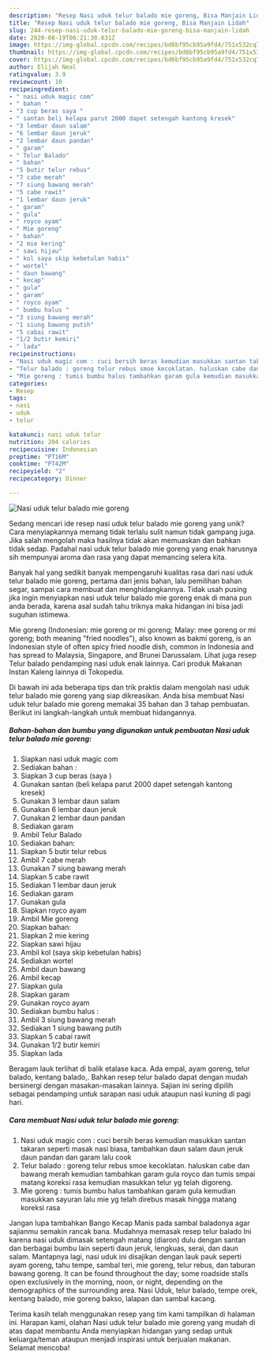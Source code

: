 ```yaml
---
description: "Resep Nasi uduk telur balado mie goreng, Bisa Manjain Lidah"
title: "Resep Nasi uduk telur balado mie goreng, Bisa Manjain Lidah"
slug: 244-resep-nasi-uduk-telur-balado-mie-goreng-bisa-manjain-lidah
date: 2020-08-19T06:21:38.631Z
image: https://img-global.cpcdn.com/recipes/bd6bf95cb95a9fd4/751x532cq70/nasi-uduk-telur-balado-mie-goreng-foto-resep-utama.jpg
thumbnail: https://img-global.cpcdn.com/recipes/bd6bf95cb95a9fd4/751x532cq70/nasi-uduk-telur-balado-mie-goreng-foto-resep-utama.jpg
cover: https://img-global.cpcdn.com/recipes/bd6bf95cb95a9fd4/751x532cq70/nasi-uduk-telur-balado-mie-goreng-foto-resep-utama.jpg
author: Elijah Neal
ratingvalue: 3.9
reviewcount: 10
recipeingredient:
- " nasi uduk magic com"
- " bahan "
- "3 cup beras saya "
- " santan beli kelapa parut 2000 dapet setengah kantong kresek"
- "3 lembar daun salam"
- "6 lembar daun jeruk"
- "2 lembar daun pandan"
- " garam"
- " Telur Balado"
- " bahan"
- "5 butir telur rebus"
- "7 cabe merah"
- "7 siung bawang merah"
- "5 cabe rawit"
- "1 lembar daun jeruk"
- " garam"
- " gula"
- " royco ayam"
- " Mie goreng"
- " bahan"
- "2 mie kering"
- " sawi hijau"
- " kol saya skip kebetulan habis"
- " wortel"
- " daun bawang"
- " kecap"
- " gula"
- " garam"
- " royco ayam"
- " bumbu halus "
- "3 siung bawang merah"
- "1 siung bawang putih"
- "5 cabai rawit"
- "1/2 butir kemiri"
- " lada"
recipeinstructions:
- "Nasi uduk magic com : cuci bersih beras kemudian masukkan santan takaran seperti masak nasi biasa, tambahkan daun salam daun jeruk daun pandan dan garam lalu cook"
- "Telur balado : goreng telur rebus smoe kecoklatan. haluskan cabe dan bawang merah kemudian tambahkan garam gula royco dan tumis smpai matang koreksi rasa kemudian masukkan telur yg telah digoreng."
- "Mie goreng : tumis bumbu halus tambahkan garam gula kemudian masukkan sayuran lalu mie yg telah direbus masak hingga matang koreksi rasa"
categories:
- Resep
tags:
- nasi
- uduk
- telur

katakunci: nasi uduk telur 
nutrition: 204 calories
recipecuisine: Indonesian
preptime: "PT16M"
cooktime: "PT42M"
recipeyield: "2"
recipecategory: Dinner

---
```



![Nasi uduk telur balado mie goreng](https://img-global.cpcdn.com/recipes/bd6bf95cb95a9fd4/751x532cq70/nasi-uduk-telur-balado-mie-goreng-foto-resep-utama.jpg)

Sedang mencari ide resep nasi uduk telur balado mie goreng yang unik? Cara menyiapkannya memang tidak terlalu sulit namun tidak gampang juga. Jika salah mengolah maka hasilnya tidak akan memuaskan dan bahkan tidak sedap. Padahal nasi uduk telur balado mie goreng yang enak harusnya sih mempunyai aroma dan rasa yang dapat memancing selera kita.

Banyak hal yang sedikit banyak mempengaruhi kualitas rasa dari nasi uduk telur balado mie goreng, pertama dari jenis bahan, lalu pemilihan bahan segar, sampai cara membuat dan menghidangkannya. Tidak usah pusing jika ingin menyiapkan nasi uduk telur balado mie goreng enak di mana pun anda berada, karena asal sudah tahu triknya maka hidangan ini bisa jadi suguhan istimewa.

Mie goreng (Indonesian: mie goreng or mi goreng; Malay: mee goreng or mi goreng; both meaning &#34;fried noodles&#34;), also known as bakmi goreng, is an Indonesian style of often spicy fried noodle dish, common in Indonesia and has spread to Malaysia, Singapore, and Brunei Darussalam. Lihat juga resep Telur balado pendamping nasi uduk enak lainnya. Cari produk Makanan Instan Kaleng lainnya di Tokopedia.


Di bawah ini ada beberapa tips dan trik praktis dalam mengolah nasi uduk telur balado mie goreng yang siap dikreasikan. Anda bisa membuat Nasi uduk telur balado mie goreng memakai 35 bahan dan 3 tahap pembuatan. Berikut ini langkah-langkah untuk membuat hidangannya.

<!--inarticleads1-->

##### Bahan-bahan dan bumbu yang digunakan untuk pembuatan Nasi uduk telur balado mie goreng:

1. Siapkan  nasi uduk magic com
1. Sediakan  bahan :
1. Siapkan 3 cup beras (saya )
1. Gunakan  santan (beli kelapa parut 2000 dapet setengah kantong kresek)
1. Gunakan 3 lembar daun salam
1. Gunakan 6 lembar daun jeruk
1. Gunakan 2 lembar daun pandan
1. Sediakan  garam
1. Ambil  Telur Balado
1. Sediakan  bahan:
1. Siapkan 5 butir telur rebus
1. Ambil 7 cabe merah
1. Gunakan 7 siung bawang merah
1. Siapkan 5 cabe rawit
1. Sediakan 1 lembar daun jeruk
1. Sediakan  garam
1. Gunakan  gula
1. Siapkan  royco ayam
1. Ambil  Mie goreng
1. Siapkan  bahan:
1. Siapkan 2 mie kering
1. Siapkan  sawi hijau
1. Ambil  kol (saya skip kebetulan habis)
1. Sediakan  wortel
1. Ambil  daun bawang
1. Ambil  kecap
1. Siapkan  gula
1. Siapkan  garam
1. Gunakan  royco ayam
1. Sediakan  bumbu halus :
1. Ambil 3 siung bawang merah
1. Sediakan 1 siung bawang putih
1. Siapkan 5 cabai rawit
1. Gunakan 1/2 butir kemiri
1. Siapkan  lada


Beragam lauk terlihat di balik etalase kaca. Ada empal, ayam goreng, telur balado, kentang balado,. Bahkan resep telur balado dapat dengan mudah bersinergi dengan masakan-masakan lainnya. Sajian ini sering dipilih sebagai pendamping untuk sarapan nasi uduk ataupun nasi kuning di pagi hari. 

<!--inarticleads2-->

##### Cara membuat Nasi uduk telur balado mie goreng:

1. Nasi uduk magic com : cuci bersih beras kemudian masukkan santan takaran seperti masak nasi biasa, tambahkan daun salam daun jeruk daun pandan dan garam lalu cook
1. Telur balado : goreng telur rebus smoe kecoklatan. haluskan cabe dan bawang merah kemudian tambahkan garam gula royco dan tumis smpai matang koreksi rasa kemudian masukkan telur yg telah digoreng.
1. Mie goreng : tumis bumbu halus tambahkan garam gula kemudian masukkan sayuran lalu mie yg telah direbus masak hingga matang koreksi rasa


Jangan lupa tambahkan Bango Kecap Manis pada sambal baladonya agar sajianmu semakin rancak bana. Mudahnya memasak resep telur balado Ini karena nasi uduk dimasak setengah matang (diaron) dulu dengan santan dan berbagai bumbu lain seperti daun jeruk, lengkuas, serai, dan daun salam. Mantapnya lagi, nasi uduk ini disajikan dengan lauk pauk seperti ayam goreng, tahu tempe, sambal teri, mie goreng, telur rebus, dan taburan bawang goreng. It can be found throughout the day; some roadside stalls open exclusively in the morning, noon, or night, depending on the demographics of the surrounding area. Nasi Uduk, telur balado, tempe orek, kentang balado, mie goreng bakso, lalapan dan sambal kacang. 

Terima kasih telah menggunakan resep yang tim kami tampilkan di halaman ini. Harapan kami, olahan Nasi uduk telur balado mie goreng yang mudah di atas dapat membantu Anda menyiapkan hidangan yang sedap untuk keluarga/teman ataupun menjadi inspirasi untuk berjualan makanan. Selamat mencoba!
